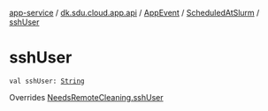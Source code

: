 [app-service](../../../index.md) / [dk.sdu.cloud.app.api](../../index.md) / [AppEvent](../index.md) / [ScheduledAtSlurm](index.md) / [sshUser](./ssh-user.md)

# sshUser

`val sshUser: `[`String`](https://kotlinlang.org/api/latest/jvm/stdlib/kotlin/-string/index.html)

Overrides [NeedsRemoteCleaning.sshUser](../-needs-remote-cleaning/ssh-user.md)

